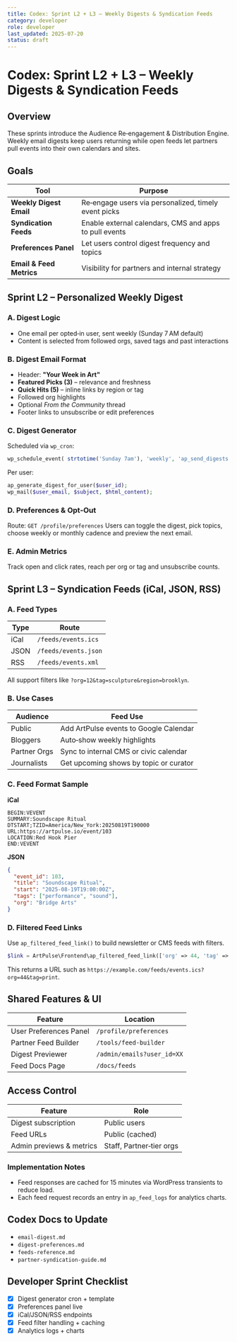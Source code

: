 ```yaml
---
title: Codex: Sprint L2 + L3 – Weekly Digests & Syndication Feeds
category: developer
role: developer
last_updated: 2025-07-20
status: draft
---
```

# Codex: Sprint L2 + L3 – Weekly Digests & Syndication Feeds

## Overview
These sprints introduce the Audience Re‑engagement & Distribution Engine. Weekly email digests keep users returning while open feeds let partners pull events into their own calendars and sites.

## Goals
| Tool | Purpose |
| --- | --- |
| **Weekly Digest Email** | Re‑engage users via personalized, timely event picks |
| **Syndication Feeds** | Enable external calendars, CMS and apps to pull events |
| **Preferences Panel** | Let users control digest frequency and topics |
| **Email & Feed Metrics** | Visibility for partners and internal strategy |

## Sprint L2 – Personalized Weekly Digest
### A. Digest Logic
- One email per opted‑in user, sent weekly (Sunday 7 AM default)
- Content is selected from followed orgs, saved tags and past interactions

### B. Digest Email Format
- Header: **"Your Week in Art"**
- **Featured Picks (3)** – relevance and freshness
- **Quick Hits (5)** – inline links by region or tag
- Followed org highlights
- Optional *From the Community* thread
- Footer links to unsubscribe or edit preferences

### C. Digest Generator
Scheduled via `wp_cron`:
```php
wp_schedule_event( strtotime('Sunday 7am'), 'weekly', 'ap_send_digests' );
```
Per user:
```php
ap_generate_digest_for_user($user_id);
wp_mail($user_email, $subject, $html_content);
```

### D. Preferences & Opt‑Out
Route: `GET /profile/preferences`
Users can toggle the digest, pick topics, choose weekly or monthly cadence and preview the next email.

### E. Admin Metrics
Track open and click rates, reach per org or tag and unsubscribe counts.

## Sprint L3 – Syndication Feeds (iCal, JSON, RSS)
### A. Feed Types
| Type | Route |
| --- | --- |
| iCal | `/feeds/events.ics` |
| JSON | `/feeds/events.json` |
| RSS | `/feeds/events.xml` |
All support filters like `?org=12&tag=sculpture&region=brooklyn`.

### B. Use Cases
| Audience | Feed Use |
| --- | --- |
| Public | Add ArtPulse events to Google Calendar |
| Bloggers | Auto‑show weekly highlights |
| Partner Orgs | Sync to internal CMS or civic calendar |
| Journalists | Get upcoming shows by topic or curator |

### C. Feed Format Sample
**iCal**
```ical
BEGIN:VEVENT
SUMMARY:Soundscape Ritual
DTSTART;TZID=America/New_York:20250819T190000
URL:https://artpulse.io/event/103
LOCATION:Red Hook Pier
END:VEVENT
```
**JSON**
```json
{
  "event_id": 103,
  "title": "Soundscape Ritual",
  "start": "2025-08-19T19:00:00Z",
  "tags": ["performance", "sound"],
  "org": "Bridge Arts"
}
```

### D. Filtered Feed Links

Use `ap_filtered_feed_link()` to build newsletter or CMS feeds with filters.

```php
$link = ArtPulse\Frontend\ap_filtered_feed_link(['org' => 44, 'tag' => 'print']);
```

This returns a URL such as `https://example.com/feeds/events.ics?org=44&tag=print`.

## Shared Features & UI
| Feature | Location |
| --- | --- |
| User Preferences Panel | `/profile/preferences` |
| Partner Feed Builder | `/tools/feed-builder` |
| Digest Previewer | `/admin/emails?user_id=XX` |
| Feed Docs Page | `/docs/feeds` |

## Access Control
| Feature | Role |
| --- | --- |
| Digest subscription | Public users |
| Feed URLs | Public (cached) |
| Admin previews & metrics | Staff, Partner‑tier orgs |

### Implementation Notes
- Feed responses are cached for 15 minutes via WordPress transients to reduce load.
- Each feed request records an entry in `ap_feed_logs` for analytics charts.

## Codex Docs to Update
- `email-digest.md`
- `digest-preferences.md`
- `feeds-reference.md`
- `partner-syndication-guide.md`

## Developer Sprint Checklist
- [x] Digest generator cron + template
- [x] Preferences panel live
- [x] iCal/JSON/RSS endpoints
- [x] Feed filter handling + caching
- [x] Analytics logs + charts